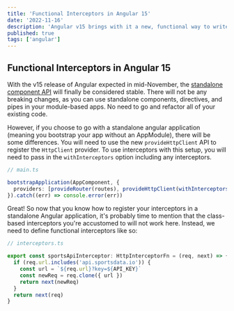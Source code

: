 ```yaml
---
title: 'Functional Interceptors in Angular 15'
date: '2022-11-16'
description: 'Angular v15 brings with it a new, functional way to write interceptors and register them in your standalone Angular application. This brief article shows you how.'
published: true
tags: ['angular']
---
```


## Functional Interceptors in Angular 15

With the v15 release of Angular expected in mid-November, the [standalone component API](https://angular.io/guide/standalone-components) will finally be considered stable. There will not be any breaking changes, as you can use standalone components, directives, and pipes in your module-based apps. No need to go and refactor all of your existing code.

However, if you choose to go with a standalone angular application (meaning you bootstrap your app without an AppModule), there will be some differences. You will need to use the new `provideHttpClient` API to register the `HttpClient` provider. To use interceptors with this setup, you will need to pass in the `withInterceptors` option including any interceptors.

```typescript
// main.ts

bootstrapApplication(AppComponent, {
  providers: [provideRouter(routes), provideHttpClient(withInterceptors([sportsApiInterceptor]))],
}).catch((err) => console.error(err))
```

Great! So now that you know how to register your interceptors in a standalone Angular application, it's probably time to mention that the class-based interceptors you're accustomed to will not work here. Instead, we need to define functional interceptors like so:

```typescript
// interceptors.ts

export const sportsApiInterceptor: HttpInterceptorFn = (req, next) => {
  if (req.url.includes('api.sportsdata.io')) {
    const url = `${req.url}?key=${API_KEY}`
    const newReq = req.clone({ url })
    return next(newReq)
  }
  return next(req)
}
```
